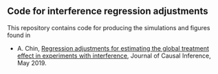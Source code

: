 ## Code for interference regression adjustments

This repository contains code for producing the simulations and figures found in 

* A. Chin, [Regression adjustments for estimating the global treatment effect in experiments with interference](https://www.degruyter.com/view/j/jci.ahead-of-print/jci-2018-0026/jci-2018-0026.xml), Journal of Causal Inference, May 2019.


